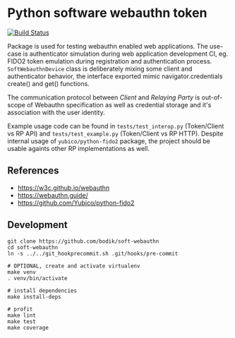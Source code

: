 # Python software webauthn token

[![Build Status](https://travis-ci.org/bodik/soft-webauthn.svg?branch=master)](https://travis-ci.org/bodik/soft-webauthn)

Package is used for testing webauthn enabled web applications. The use-case is
authenticator simulation during web application development CI, eg. FIDO2 token
emulation during registration and authentication process. `SoftWebauthnDevice`
class is deliberately mixing some client and authenticator behavior, the
interface exported mimic navigator.credentials create() and get() functions.

The communication protocol between *Client* and *Relaying Party* is
out-of-scope of Webauthn specification as well as credential storage and it's
association with the user identity.

Example usage code can be found in `tests/test_interop.py` (Token/Client vs RP
API) and `tests/test_example.py` (Token/Client vs RP HTTP).  Despite internal
usage of `yubico/python-fido2` package, the project should be usable againts
other RP implementations as well.

## References

* https://w3c.github.io/webauthn
* https://webauthn.guide/
* https://github.com/Yubico/python-fido2

## Development

```
git clone https://github.com/bodik/soft-webauthn
cd soft-webauthn
ln -s ../../git_hookprecommit.sh .git/hooks/pre-commit

# OPTIONAL, create and activate virtualenv
make venv
. venv/bin/activate

# install dependencies
make install-deps

# profit
make lint
make test
make coverage
```
